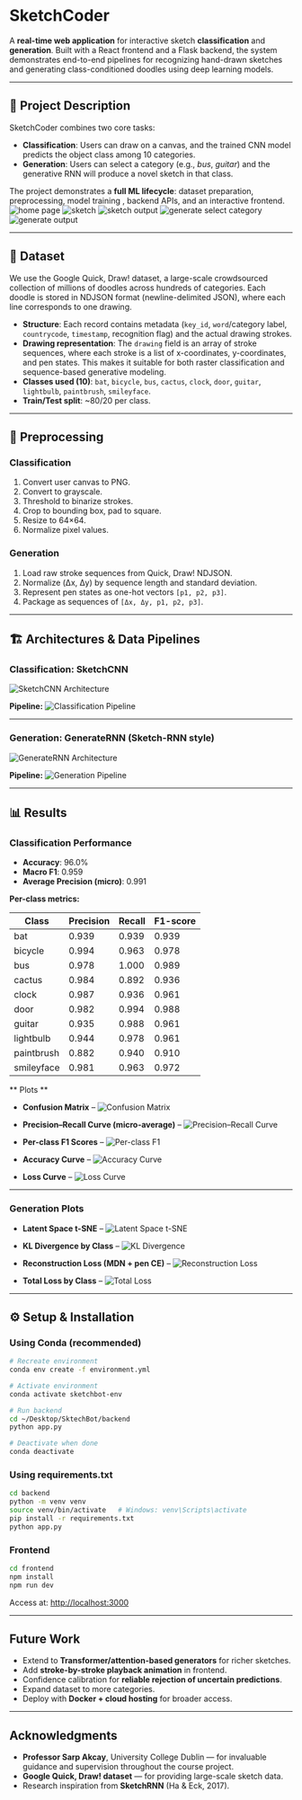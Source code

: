 # SketchCoder

A **real-time web application** for interactive sketch **classification** and **generation**. Built with a React frontend and a Flask backend, the system demonstrates end-to-end pipelines for recognizing hand-drawn sketches and generating class-conditioned doodles using deep learning models.

---

## 📖 Project Description

SketchCoder combines two core tasks:

* **Classification**: Users can draw on a canvas, and the trained CNN model predicts the object class among 10 categories.
* **Generation**: Users can select a category (e.g., *bus*, *guitar*) and the generative RNN will produce a novel sketch in that class.

The project demonstrates a **full ML lifecycle**: dataset preparation, preprocessing, model training , backend APIs, and an interactive frontend.
![home page](backend/screenshots/Screenshot%202025-08-18%20at%2020.18.45.png)
![sketch](backend/screenshots/Screenshot%202025-08-18%20at%2020.20.23.png)
![sketch output](backend/screenshots/Screenshot%202025-08-18%20at%2020.20.32.png)
![generate select category](backend/screenshots/Screenshot%202025-08-18%20at%2020.20.42.png)
![generate output](backend/screenshots/Untitled%20design.png)

---

## 📂 Dataset

We use the Google Quick, Draw! dataset, a large-scale crowdsourced collection of millions of doodles across hundreds of categories. Each doodle is stored in NDJSON format (newline-delimited JSON), where each line corresponds to one drawing.
* **Structure**: Each record contains metadata (`key_id`, `word`/category label, `countrycode`, `timestamp`, recognition flag) and the actual drawing strokes.
* **Drawing representation**: The `drawing` field is an array of stroke sequences, where each stroke is a list of x-coordinates, y-coordinates, and pen states. This makes it suitable for both raster classification and sequence-based generative modeling.
* **Classes used (10)**: `bat`, `bicycle`, `bus`, `cactus`, `clock`, `door`, `guitar`, `lightbulb`, `paintbrush`, `smileyface`.
* **Train/Test split**: \~80/20 per class.

---

## 🧹 Preprocessing

### Classification

1. Convert user canvas to PNG.
2. Convert to grayscale.
3. Threshold to binarize strokes.
4. Crop to bounding box, pad to square.
5. Resize to 64×64.
6. Normalize pixel values.


### Generation

1. Load raw stroke sequences from Quick, Draw! NDJSON.
2. Normalize (Δx, Δy) by sequence length and standard deviation.
3. Represent pen states as one-hot vectors `[p1, p2, p3]`.
4. Package as sequences of `[Δx, Δy, p1, p2, p3]`.

---

## 🏗️ Architectures & Data Pipelines

### Classification: SketchCNN

![SketchCNN Architecture](backend/diagrams/SketchCNN-1.png)

**Pipeline:**
![Classification Pipeline](backend/diagrams/Screenshot%202025-08-18%20at%2019.38.15.png)

---


### Generation: GenerateRNN (Sketch-RNN style)
![GenerateRNN Architecture](backend/diagrams/GenerateRNN-1.png)

**Pipeline:**
![Generation Pipeline](backend/diagrams/Screenshot%202025-08-18%20at%2019.38.24.png)

---

## 📊 Results

### Classification Performance

* **Accuracy**: 96.0%
* **Macro F1**: 0.959
* **Average Precision (micro)**: 0.991

**Per-class metrics:**

| Class      | Precision | Recall | F1-score |
| ---------- | --------- | ------ | -------- |
| bat        | 0.939     | 0.939  | 0.939    |
| bicycle    | 0.994     | 0.963  | 0.978    |
| bus        | 0.978     | 1.000  | 0.989    |
| cactus     | 0.984     | 0.892  | 0.936    |
| clock      | 0.987     | 0.936  | 0.961    |
| door       | 0.982     | 0.994  | 0.988    |
| guitar     | 0.935     | 0.988  | 0.961    |
| lightbulb  | 0.944     | 0.978  | 0.961    |
| paintbrush | 0.882     | 0.940  | 0.910    |
| smileyface | 0.981     | 0.963  | 0.972    |

** Plots **

- **Confusion Matrix** –
![Confusion Matrix](backend/reports/confusion_matrix.png)

- **Precision–Recall Curve (micro-average)** – 
![Precision–Recall Curve](backend/reports/pr_curve_micro.png)

- **Per-class F1 Scores** – 
![Per-class F1](backend/reports/f1_per_class_bar.png)

- **Accuracy Curve** – 
![Accuracy Curve](backend/reports/accuracy_curve.png)

- **Loss Curve** – 
![Loss Curve](backend/reports/loss_curve.png)


---

### Generation Plots

- **Latent Space t-SNE** – 
![Latent Space t-SNE](backend/Generate_report/latent_tsne.png)

- **KL Divergence by Class** – 
![KL Divergence](backend/Generate_report/summary_kl_loss.png)

- **Reconstruction Loss (MDN + pen CE)** – 
![Reconstruction Loss](backend/Generate_report/summary_recon_loss.png)

- **Total Loss by Class** – 
![Total Loss](backend/Generate_report/summary_total_loss.png)

---

## ⚙️ Setup & Installation

### Using Conda (recommended)

```bash
# Recreate environment
conda env create -f environment.yml

# Activate environment
conda activate sketchbot-env

# Run backend
cd ~/Desktop/SktechBot/backend
python app.py

# Deactivate when done
conda deactivate
```

### Using requirements.txt

```bash
cd backend
python -m venv venv
source venv/bin/activate   # Windows: venv\Scripts\activate
pip install -r requirements.txt
python app.py
```

### Frontend

```bash
cd frontend
npm install
npm run dev
```

Access at: [http://localhost:3000](http://localhost:3000)

---

## Future Work

* Extend to **Transformer/attention-based generators** for richer sketches.
* Add **stroke-by-stroke playback animation** in frontend.
* Confidence calibration for **reliable rejection of uncertain predictions**.
* Expand dataset to more categories.
* Deploy with **Docker + cloud hosting** for broader access.

---

## Acknowledgments

* **Professor Sarp Akcay**, University College Dublin — for invaluable guidance and supervision throughout the course project.
* **Google Quick, Draw! dataset** — for providing large-scale sketch data.
* Research inspiration from **SketchRNN** (Ha & Eck, 2017).

